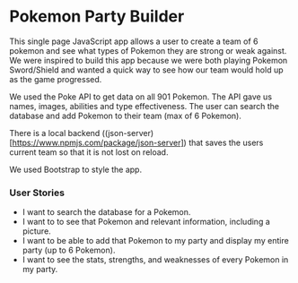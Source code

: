 # Pokemon Party Builder
This single page JavaScript app allows a user to create a team of 6 pokemon and see what types of Pokemon they are strong or weak against. We were inspired to build this app because we were both playing Pokemon Sword/Shield and wanted a quick way to see how our team would hold up as the game progressed.

We used the Poke API to get data on all 901 Pokemon. The API gave us names, images, abilities and type effectiveness. The user can search the database and add Pokemon to their team (max of 6 Pokemon). 

There is a local backend ((json-server)[https://www.npmjs.com/package/json-server]) that saves the users current team so that it is not lost on reload. 

We used Bootstrap to style the app.

### User Stories
- I want to search the database for a Pokemon.
- I want to to see that Pokemon and relevant information, including a picture.
- I want to be able to add that Pokemon to my party and display my entire party (up to 6 Pokemon).
- I want to see the stats, strengths, and weaknesses of every Pokemon in my party.
